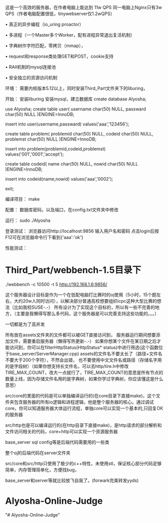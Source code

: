 这是一个高效的服务器，在作者电脑上能达到 11w QPS 同一电脑上Nginx只有3w QPS（作者电脑配置很低，tinywebserver仅1.2wQPS）

• 真正的异步编程（io_uring proactor）

• 多进程（一个Master多个Worker，配有进程异常退出复活机制）

• 字典树作字符匹配，零拷贝（mmap），

• request和response类处理GET和POST，cookie支持

• RAII机制的mysql连接池

• 安全独立的资源访问机制


环境：
需要内核版本5.12以上，同时安装Third_Part文件夹下的liburing，

开始：
安装liburing
安装mysql，建立数据库
create database Alyosha;

use Alyosha;
create table user(
username char(50) NULL,
passward char(50) NULL
)ENGINE=InnoDB;

insert into user(username,passward) values('aaa','123456');

create table problem(
    problemid char(50) NULL,
    codeid char(50) NULL,
    problemst char(50) NULL
)ENGINE=InnoDB;

insert into problem(problemid,codeid,problemst) values('001','0001','accept');

create table codeid(
    name char(50) NULL,
    nowid char(50) NULL
)ENGINE=InnoDB;

insert into codeid(name,nowid) values('aaa','0002');

exit;

编译项目：
make

配置：
数据库密码，以及端口，在config.txt文件夹中修改

运行：
sudo ./Alyosha

登录测试：
浏览器访问http://localhost:9856
输入用户名和密码
点击login后按F12可在浏览器命令行下看到{'aaa':'ok'}

性能测试：
# Third_Part/webbench-1.5目录下
./webbench -c 10500 -t 5 http://192.168.1.6:9856/


这个服务器设计目标是作为一个在低配电脑打比赛时的oj使用（5小时，15个题左右，大约20w人同时访问），以解决部分普通高校想要组织icpc这种大型比赛的想法（比如我校SUSE-.-）
所有设计为了实现这个目标的，所以有一些不完善的地方，（主要是我懒得写那么多代码，这个服务器是可以完善支持这些功能的。。。）

一切都是为了高并发

所有放在assets文件夹的文件都可以被GET直接访问到，
服务器运行期间想要添加文件，需要重启服务器（懒得写热更新-.-）
如果你想某个文件在某日期之后才能访问到，你可以在filterHttpStatus(HttpStatus* status)中进行筛选(这个函数位于base_server/ServerManager.cpp)
assets的文件名不要太长了（路径+文件名不要大于200个字符），不然会出错，
也不要使用中文文件名或路径（存储名字用的是字段树）（如果你想支持长文件名，可以去http/tire.h中修改TIRE_MAX_COUNT，改大一点就行了，TIRE_MAX_COUNT的意思是所有节点的数量上线，因为存储文件名用的是字典树，如果你学过字典树，你应该懂这是什么意思）

src/core的里面的代码是可以单独编译运行的(在core目录下直接make)，这个文件夹包含服务器的所有io逻辑和进程逻辑，他是整个服务器的核心。通过调试core，你可以知道服务器大体运行流程，单独core可以实现一个基本的,只回复OK的服务器

src/http也是可以编译运行的(在http目录下直接make)，是http请求的部分解析和文件访问相关的代码，core+http可以实现一个资源服务器

base_server sql config等是后端代码需要用的一些类

整个oj的后端代码在server文件夹

src/core和src/http只使用了极少的c++特性，未使用stl，保证核心部分代码足够简单，内存管理简单化，方便找bug，

base_server和server等就比较放飞自我了。(forwark完美转发yyds)

# Alyosha-Online-Judge
"# Alyosha-Online-Judge" 
